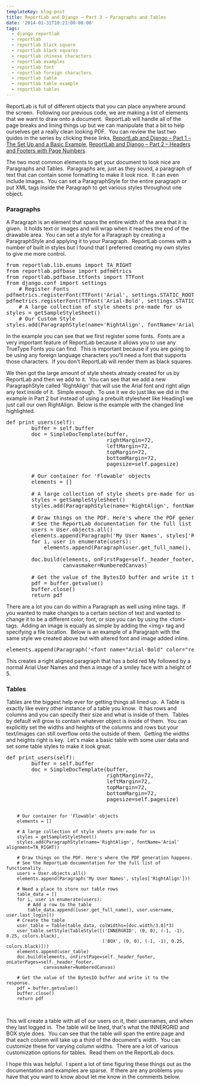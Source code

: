 ```yaml
---
templateKey: blog-post
title: ReportLab and Django – Part 3 – Paragraphs and Tables
date: '2014-01-31T10:21:00-08:00'
tags:
  - django reportlab
  - reportlab
  - reportlab black square
  - reportlab black squares
  - reportlab chinese characters
  - reportlab examples
  - reportlab font
  - reportlab foreign characters
  - reportlab table
  - reportlab table example
  - reportlab tables
---
```

ReportLab is full of different objects that you can place anywhere around the screen.  Following our previous code, we are making a list of elements that we want to draw onto a document.  ReportLab will handle all of the page breaks and lining things up but we can manipulate that a bit to help ourselves get a really clean looking PDF.  You can review the last two guides in the series by clicking these links, <a href="http://ericsaupe.com/reportlab-and-django-part-1-the-set-up-and-a-basic-example/">ReportLab and Django – Part 1 – The Set Up and a Basic Example</a>, <a href="http://ericsaupe.com/reportlab-and-django-part-2-headers-and-footers-with-page-numbers/">ReportLab and Django – Part 2 – Headers and Footers with Page Numbers</a>.

The two most common elements to get your document to look nice are Paragraphs and Tables.  Paragraphs are, just as they sound, a paragraph of text that can contain some formatting to make it look nice.  It can even include images.  You can set a ParagraphStyle for the entire paragraph or put XML tags inside the Paragraph to get various styles throughout one object.
<h3>Paragraphs</h3>
A Paragraph is an element that spans the entire width of the area that it is given.  It holds text or images and will wrap when it reaches the end of the drawable area.  You can set a style for a Paragraph by creating a ParagraphStyle and applying it to your Paragraph.  ReportLab comes with a number of built in styles but I found that I preferred creating my own styles to give me more control.
<pre class="lang:python decode:true">
from reportlab.lib.enums import TA_RIGHT
from reportlab.pdfbase import pdfmetrics
from reportlab.pdfbase.ttfonts import TTFont
from django.conf import settings
    # Register Fonts
pdfmetrics.registerFont(TTFont('Arial', settings.STATIC_ROOT + 'fonts/arial.ttf'))
pdfmetrics.registerFont(TTFont('Arial-Bold', settings.STATIC_ROOT + 'fonts/arialbd.ttf'))
    # A large collection of style sheets pre-made for us
styles = getSampleStyleSheet()
    # Our Custom Style
styles.add(ParagraphStyle(name='RightAlign', fontName='Arial', align=TA_RIGHT))
</pre>
In the example you can see that we first register some fonts.  Fonts are a very important feature of ReportLab because it allows you to use any TrueType Fonts you can find.  This is important because if you are going to be using any foreign language characters you'll need a font that supports those characters.  If you don't ReportLab will render them as black squares.

We then got the large amount of style sheets already created for us by ReportLab and then we add to it.  You can see that we add a new ParagraphStyle called 'RightAlign' that will use the Arial font and right align any text inside of it.  Simple enough.  To use it we do just like we did in the example in Part 2 but instead of using a prebuilt stylesheet like Heading1 we just call our own RightAlign.  Below is the example with the changed line highlighted.
<pre class="lang:python mark:15,20 decode:true">def print_users(self):
        buffer = self.buffer
        doc = SimpleDocTemplate(buffer,
                                rightMargin=72,
                                leftMargin=72,
                                topMargin=72,
                                bottomMargin=72,
                                pagesize=self.pagesize)

        # Our container for 'Flowable' objects
        elements = []

        # A large collection of style sheets pre-made for us
        styles = getSampleStyleSheet()
        styles.add(ParagraphStyle(name='RightAlign', fontName='Arial' alignment=TA_RIGHT))

        # Draw things on the PDF. Here's where the PDF generation happens.
        # See the ReportLab documentation for the full list of functionality.
        users = User.objects.all()
        elements.append(Paragraph('My User Names', styles['RightAlign']))
        for i, user in enumerate(users):
            elements.append(Paragraph(user.get_full_name(), styles['Normal']))

        doc.build(elements, onFirstPage=self._header_footer, onLaterPages=self._header_footer,
                  canvasmaker=NumberedCanvas)

        # Get the value of the BytesIO buffer and write it to the response.
        pdf = buffer.getvalue()
        buffer.close()
        return pdf</pre>
There are a lot you can do within a Paragraph as well using inline tags.  If you wanted to make changes to a certain section of text and wanted to change it to be a different color, font, or size you can by using the &lt;font&gt; tags.  Adding an image is equally as simple by adding the &lt;img&gt; tag and specifying a file location.  Below is an example of a Paragraph with the same style we created above but with altered font and image added inline.
<pre class="lang:python decode:true">elements.append(Paragraph('&lt;font name="Arial-Bold" color="red"&gt;My&lt;/font&gt; User Names&lt;img src="smiley.jpg" height="5"&gt;', styles['RightAlign']))</pre>
This creates a right aligned paragraph that has a bold red My followed by a normal Arial User Names and then a image of a smiley face with a height of 5.
<h3>Tables</h3>
Tables are the biggest help ever for getting things all lined up.  A Table is exactly like every other instance of a table you know.  It has rows and columns and you can specify their size and what is inside of them.  Tables by default will grow to contain whatever object is inside of them.  You can explicitly set the widths and heights of the columns and rows but your text/images can still overflow onto the outside of them.  Getting the widths and heights right is key.  Let's make a basic table with some user data and set some table styles to make it look great.
<pre class="lang:default mark:22-31 decode:true">
def print_users(self):
        buffer = self.buffer
        doc = SimpleDocTemplate(buffer,
                                rightMargin=72,
                                leftMargin=72,
                                topMargin=72,
                                bottomMargin=72,
                                pagesize=self.pagesize)

        # Our container for 'Flowable' objects
        elements = []

        # A large collection of style sheets pre-made for us
        styles = getSampleStyleSheet()
        styles.add(ParagraphStyle(name='RightAlign', fontName='Arial' alignment=TA_RIGHT))

        # Draw things on the PDF. Here's where the PDF generation happens.
        # See the ReportLab documentation for the full list of functionality.
        users = User.objects.all()
        elements.append(Paragraph('My User Names', styles['RightAlign']))

        # Need a place to store our table rows
        table_data = []
        for i, user in enumerate(users):
            # Add a row to the table
            table_data.append([user.get_full_name(), user.username, user.last_login]))
        # Create the table
        user_table = Table(table_data, colWidths=[doc.width/3.0]*3)
        user_table.setStyle(TableStyle([('INNERGRID', (0, 0), (-1, -1), 0.25, colors.black),
                                        ('BOX', (0, 0), (-1, -1), 0.25, colors.black)]))
        elements.append(user_table)
        doc.build(elements, onFirstPage=self._header_footer, onLaterPages=self._header_footer,
                  canvasmaker=NumberedCanvas)

        # Get the value of the BytesIO buffer and write it to the response.
        pdf = buffer.getvalue()
        buffer.close()
        return pdf
</pre>
This will create a table with all of our users on it, their usernames, and when they last logged in.  The table will be lined, that's what the INNERGRID and BOX style does.  You can see that the table will span the entire page and that each column will take up a third of the document's width.  You can customize these for varying column widths.  There are a lot of various customization options for tables.  Read them on the ReportLab docs.

I hope this was helpful.  I spent a lot of time figuring these things out as the documentation and examples are sparse.  If there are any problems you have that you want to know about let me know in the comments below.
